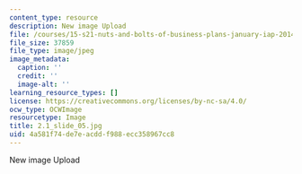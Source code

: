 ```yaml
---
content_type: resource
description: New image Upload
file: /courses/15-s21-nuts-and-bolts-of-business-plans-january-iap-2014/4a581f74de7eacddf988ecc358967cc8_2.1_slide_05.jpg
file_size: 37859
file_type: image/jpeg
image_metadata:
  caption: ''
  credit: ''
  image-alt: ''
learning_resource_types: []
license: https://creativecommons.org/licenses/by-nc-sa/4.0/
ocw_type: OCWImage
resourcetype: Image
title: 2.1_slide_05.jpg
uid: 4a581f74-de7e-acdd-f988-ecc358967cc8
---
```

New image Upload